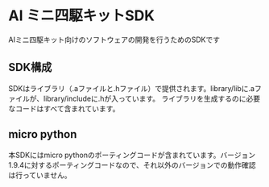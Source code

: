 # AI ミニ四駆キットSDK
AIミニ四駆キット向けのソフトウェアの開発を行うためのSDKです

## SDK構成
SDKはライブラリ（.aファイルと.hファイル）で提供されます。library/libに.aファイルが、library/includeに.hが入っています。
ライブラリを生成するのに必要なコードはすべて含まれています。

## micro python
本SDKにはmicro pythonのポーティングコードが含まれています。バージョン1.9.4に対するポーティングコードなので、それ以外のバージョンでの動作確認は行っていません。
